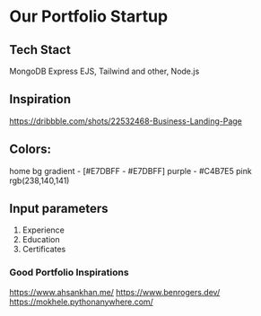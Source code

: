 # Our Portfolio Startup

## Tech Stact 

MongoDB
Express
EJS, Tailwind and other,
Node.js


## Inspiration
https://dribbble.com/shots/22532468-Business-Landing-Page

## Colors:

home bg gradient - [#E7DBFF - #E7DBFF]
purple - #C4B7E5
pink rgb(238,140,141)


## Input parameters
1. Experience
2. Education
3. Certificates

### Good Portfolio Inspirations
https://www.ahsankhan.me/
https://www.benrogers.dev/
https://mokhele.pythonanywhere.com/